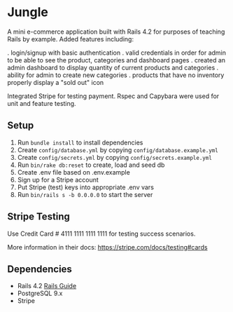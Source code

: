 # Jungle

A mini e-commerce application built with Rails 4.2 for purposes of teaching Rails by example.
Added features including:

. login/signup with basic authentication
. valid credentials in order for admin to be able to see the product, categories and dashboard pages
. created an admin dashboard to display quantity of current products and categories
. ability for admin to create new categories
. products that have no inventory properly display a "sold out" icon

Integrated Stripe for testing payment. Rspec and Capybara were used for unit and feature testing.


## Setup

1. Run `bundle install` to install dependencies
2. Create `config/database.yml` by copying `config/database.example.yml`
3. Create `config/secrets.yml` by copying `config/secrets.example.yml`
4. Run `bin/rake db:reset` to create, load and seed db
5. Create .env file based on .env.example
6. Sign up for a Stripe account
7. Put Stripe (test) keys into appropriate .env vars
8. Run `bin/rails s -b 0.0.0.0` to start the server

## Stripe Testing

Use Credit Card # 4111 1111 1111 1111 for testing success scenarios.

More information in their docs: <https://stripe.com/docs/testing#cards>

## Dependencies

* Rails 4.2 [Rails Guide](http://guides.rubyonrails.org/v4.2/)
* PostgreSQL 9.x
* Stripe
